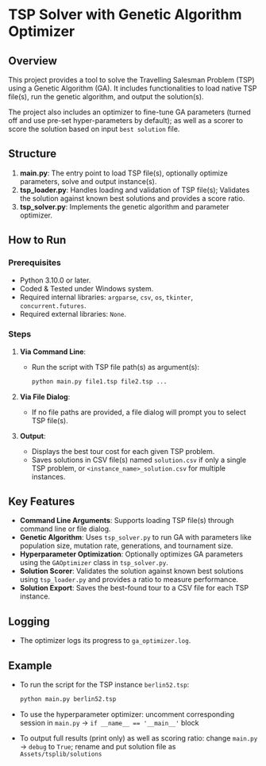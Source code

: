 # TSP Solver with Genetic Algorithm Optimizer

## Overview

This project provides a tool to solve the Travelling Salesman Problem (TSP) using a Genetic Algorithm (GA). It includes functionalities to load native TSP file(s), run the genetic algorithm, and output the solution(s). 

The project also includes an optimizer to fine-tune GA parameters (turned off and use pre-set hyper-parameters by default); as well as a scorer to score the solution based on input `best solution` file.

## Structure

1. **main.py**: The entry point to load TSP file(s), optionally optimize parameters, solve and output instance(s).
2. **tsp_loader.py**: Handles loading and validation of TSP file(s); Validates the solution against known best solutions and provides a score ratio.
3. **tsp_solver.py**: Implements the genetic algorithm and parameter optimizer.

## How to Run

### Prerequisites

- Python 3.10.0 or later.
- Coded & Tested under Windows system.
- Required internal libraries: `argparse`, `csv`, `os`, `tkinter`, `concurrent.futures`.
- Required external libraries: `None`.

### Steps

1. **Via Command Line**:
   - Run the script with TSP file path(s) as argument(s):
     ```bash
     python main.py file1.tsp file2.tsp ...
     ```
   
2. **Via File Dialog**:
   - If no file paths are provided, a file dialog will prompt you to select TSP file(s).

3. **Output**:
   - Displays the best tour cost for each given TSP problem.
   - Saves solutions in CSV file(s) named `solution.csv` if only a single TSP problem, or `<instance_name>_solution.csv` for multiple instances.

## Key Features

- **Command Line Arguments**: Supports loading TSP file(s) through command line or file dialog.
- **Genetic Algorithm**: Uses `tsp_solver.py` to run GA with parameters like population size, mutation rate, generations, and tournament size.
- **Hyperparameter Optimization**: Optionally optimizes GA parameters using the `GAOptimizer` class in `tsp_solver.py`.
- **Solution Scorer**: Validates the solution against known best solutions using `tsp_loader.py` and provides a ratio to measure performance.
- **Solution Export**: Saves the best-found tour to a CSV file for each TSP instance.

## Logging

- The optimizer logs its progress to `ga_optimizer.log`.

## Example

- To run the script for the TSP instance `berlin52.tsp`:
    ```bash
    python main.py berlin52.tsp
    ```

- To use the hyperparameter optimizer: uncomment corresponding session in `main.py` -> `if __name__ == '__main__'` block 

- To output full results (print only) as well as scoring ratio: change `main.py` -> `debug` to `True`; rename and put solution file as `Assets/tsplib/solutions`